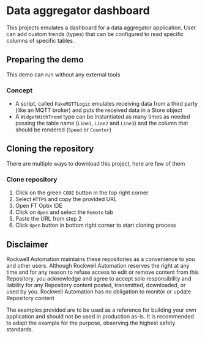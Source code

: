 # Data aggregator dashboard

This projects emulates a dashboard for a data aggregator application. User can add custom trends (types) that can be configured to read specific columns of specific tables.

## Preparing the demo

This demo can run without any external tools

### Concept

- A script, called `FakeMQTTLogic` emulates receiving data from a third party (like an MQTT broker) and puts the received data in a Store object
- A `WidgetWithTrend` type can be instantiated as many times as needed passing the table name (`Line1`, `Line2` and `Line3`) and the column that should be rendered (`Speed` or `Counter`)

## Cloning the repository

There are multiple ways to download this project, here are few of them

### Clone repository
1. Click on the green `CODE` button in the top right corner
2. Select `HTTPS` and copy the provided URL
3. Open FT Optix IDE
4. Click on `Open` and select the `Remote` tab
5. Paste the URL from step 2
6. Click `Open` button in bottom right corner to start cloning process

## Disclaimer

Rockwell Automation maintains these repositories as a convenience to you and other users. Although Rockwell Automation reserves the right at any time and for any reason to refuse access to edit or remove content from this Repository, you acknowledge and agree to accept sole responsibility and liability for any Repository content posted, transmitted, downloaded, or used by you. Rockwell Automation has no obligation to monitor or update Repository content

The examples provided are to be used as a reference for building your own application and should not be used in production as-is. It is recommended to adapt the example for the purpose, observing the highest safety standards.
